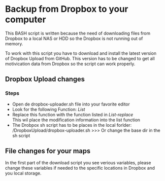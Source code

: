 # Backup from Dropbox to your computer

This BASH script is written because the need of downloading files from Dropbox to a local NAS or HDD so the Dropbox is not running out of memory. 

To work with this script you have to download and install the latest version of Dropbox Upload from GitHub. This version has to be changed to get all motivication data from Dropbox so the script can work properly.


<h2>Dropbox Upload changes</h2>

<h3>Steps</h3>
<ul>
<li>Open de dropbox-uploader.sh file into your favorite editor</li>
<li>Look for the following Function: <i>List</i></li>
<li>Replace this function with the function listed in <i>List-replace</i>
</br>
This wil place the modification information into the list function

<li>The Drobpox sh script has to be places in the local forlder: /DropboxUpload/dropbox-uploader.sh >>> Or change the base dir in the sh script</li>
</ul>

<h2>File changes for your maps</h2>
In the first part of the download script you see verious variables, please change these variables if needed to the specific locations in Dropbox and you local storage.
